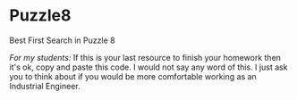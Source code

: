 # Puzzle8
Best First Search in Puzzle 8

*For my students:* If this is your last resource to finish your homework then it's ok, copy and paste this code. 
I would not say any word of this. 
I just ask you to think about if you would be more comfortable working as an Industrial Engineer.
